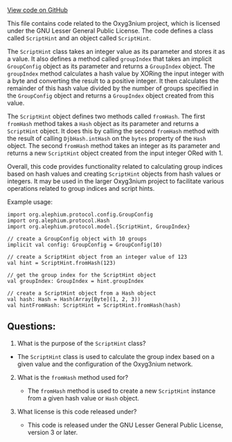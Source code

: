 [View code on GitHub](https://github.com/alephium/alephium/protocol/src/main/scala/org/alephium/protocol/model/ScriptHint.scala)

This file contains code related to the Oxyg3nium project, which is licensed under the GNU Lesser General Public License. The code defines a class called `ScriptHint` and an object called `ScriptHint`. 

The `ScriptHint` class takes an integer value as its parameter and stores it as a value. It also defines a method called `groupIndex` that takes an implicit `GroupConfig` object as its parameter and returns a `GroupIndex` object. The `groupIndex` method calculates a hash value by XORing the input integer with a byte and converting the result to a positive integer. It then calculates the remainder of this hash value divided by the number of groups specified in the `GroupConfig` object and returns a `GroupIndex` object created from this value. 

The `ScriptHint` object defines two methods called `fromHash`. The first `fromHash` method takes a `Hash` object as its parameter and returns a `ScriptHint` object. It does this by calling the second `fromHash` method with the result of calling `DjbHash.intHash` on the `bytes` property of the `Hash` object. The second `fromHash` method takes an integer as its parameter and returns a new `ScriptHint` object created from the input integer ORed with 1. 

Overall, this code provides functionality related to calculating group indices based on hash values and creating `ScriptHint` objects from hash values or integers. It may be used in the larger Oxyg3nium project to facilitate various operations related to group indices and script hints. 

Example usage:

```
import org.alephium.protocol.config.GroupConfig
import org.alephium.protocol.Hash
import org.alephium.protocol.model.{ScriptHint, GroupIndex}

// create a GroupConfig object with 10 groups
implicit val config: GroupConfig = GroupConfig(10)

// create a ScriptHint object from an integer value of 123
val hint = ScriptHint.fromHash(123)

// get the group index for the ScriptHint object
val groupIndex: GroupIndex = hint.groupIndex

// create a ScriptHint object from a Hash object
val hash: Hash = Hash(Array[Byte](1, 2, 3))
val hintFromHash: ScriptHint = ScriptHint.fromHash(hash)
```
## Questions: 
 1. What is the purpose of the `ScriptHint` class?
   - The `ScriptHint` class is used to calculate the group index based on a given value and the configuration of the Oxyg3nium network.

2. What is the `fromHash` method used for?
   - The `fromHash` method is used to create a new `ScriptHint` instance from a given hash value or `Hash` object.

3. What license is this code released under?
   - This code is released under the GNU Lesser General Public License, version 3 or later.